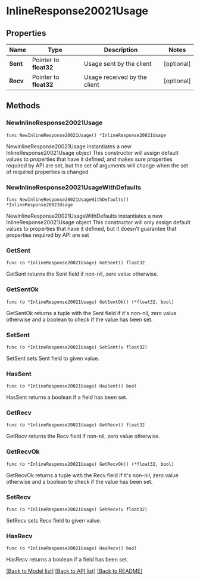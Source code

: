 # InlineResponse20021Usage

## Properties

Name | Type | Description | Notes
------------ | ------------- | ------------- | -------------
**Sent** | Pointer to **float32** | Usage sent by the client | [optional] 
**Recv** | Pointer to **float32** | Usage received by the client | [optional] 

## Methods

### NewInlineResponse20021Usage

`func NewInlineResponse20021Usage() *InlineResponse20021Usage`

NewInlineResponse20021Usage instantiates a new InlineResponse20021Usage object
This constructor will assign default values to properties that have it defined,
and makes sure properties required by API are set, but the set of arguments
will change when the set of required properties is changed

### NewInlineResponse20021UsageWithDefaults

`func NewInlineResponse20021UsageWithDefaults() *InlineResponse20021Usage`

NewInlineResponse20021UsageWithDefaults instantiates a new InlineResponse20021Usage object
This constructor will only assign default values to properties that have it defined,
but it doesn't guarantee that properties required by API are set

### GetSent

`func (o *InlineResponse20021Usage) GetSent() float32`

GetSent returns the Sent field if non-nil, zero value otherwise.

### GetSentOk

`func (o *InlineResponse20021Usage) GetSentOk() (*float32, bool)`

GetSentOk returns a tuple with the Sent field if it's non-nil, zero value otherwise
and a boolean to check if the value has been set.

### SetSent

`func (o *InlineResponse20021Usage) SetSent(v float32)`

SetSent sets Sent field to given value.

### HasSent

`func (o *InlineResponse20021Usage) HasSent() bool`

HasSent returns a boolean if a field has been set.

### GetRecv

`func (o *InlineResponse20021Usage) GetRecv() float32`

GetRecv returns the Recv field if non-nil, zero value otherwise.

### GetRecvOk

`func (o *InlineResponse20021Usage) GetRecvOk() (*float32, bool)`

GetRecvOk returns a tuple with the Recv field if it's non-nil, zero value otherwise
and a boolean to check if the value has been set.

### SetRecv

`func (o *InlineResponse20021Usage) SetRecv(v float32)`

SetRecv sets Recv field to given value.

### HasRecv

`func (o *InlineResponse20021Usage) HasRecv() bool`

HasRecv returns a boolean if a field has been set.


[[Back to Model list]](../README.md#documentation-for-models) [[Back to API list]](../README.md#documentation-for-api-endpoints) [[Back to README]](../README.md)


